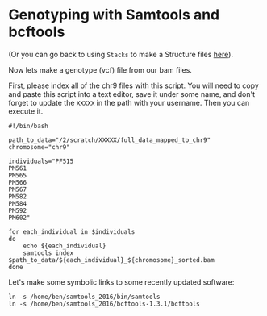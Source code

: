 # Genotyping with Samtools and bcftools

(Or you can go back to using `Stacks` to make a Structure files [here](https://github.com/evansbenj/BIO720/blob/master/7_Stacks_and_Structure.md)).

Now lets make a genotype (vcf) file from our bam files.

First, please index all of the chr9 files with this script. You will need to copy and paste this script into a text editor, save it under some name, and don't forget to update the `XXXXX` in the path with your username.  Then you can execute it.

```
#!/bin/bash                                                                                            

path_to_data="/2/scratch/XXXXX/full_data_mapped_to_chr9"
chromosome="chr9"

individuals="PF515                                                                                     
PM561                                                                                                  
PM565                                                                                                  
PM566                                                                                                  
PM567                                                                                                  
PM582                                                                                                  
PM584                                                                                                  
PM592                                                                                                  
PM602"

for each_individual in $individuals
do
    echo ${each_individual}
    samtools index $path_to_data/${each_individual}_${chromosome}_sorted.bam
done
```

Let's make some symbolic links to some recently updated software:

```
ln -s /home/ben/samtools_2016/bin/samtools
ln -s /home/ben/samtools_2016/bcftools-1.3.1/bcftools
```
